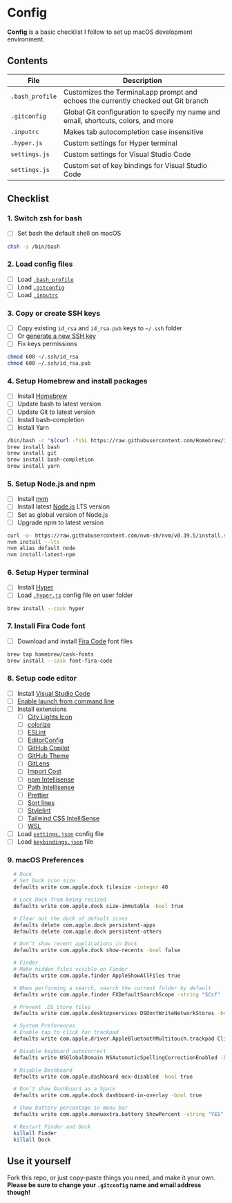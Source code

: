 # Config
**Config** is a basic checklist I follow to set up macOS development environment.

## Contents
| File | Description |
| --- | --- |
| `.bash_profile` | Customizes the Terminal.app prompt and echoes the currently checked out Git branch |
| `.gitconfig` | Global Git configuration to specify my name and email, shortcuts, colors, and more |
| `.inputrc` | Makes tab autocompletion case insensitive |
| `.hyper.js` | Custom settings for Hyper terminal |
| `settings.js` | Custom settings for Visual Studio Code |
| `settings.js` | Custom set of key bindings for Visual Studio Code |

## Checklist

### 1. Switch zsh for bash
- [ ] Set bash the default shell on macOS

```bash
chsh -s /bin/bash
```

### 2. Load config files
- [ ] Load [`.bash_profile`](/.bash_profile)
- [ ] Load [`.gitconfig`](/.gitconfig)
- [ ] Load [`.inputrc`](/.inputrc)

### 3. Copy or create SSH keys
- [ ] Copy existing `id_rsa` and `id_rsa.pub` keys to `~/.ssh` folder
- [ ] Or [generate a new SSH key](https://help.github.com/articles/generating-ssh-keys)
- [ ] Fix keys permissions

```bash
chmod 600 ~/.ssh/id_rsa
chmod 600 ~/.ssh/id_rsa.pub
```

### 4. Setup Homebrew and install packages
- [ ] Install [Homebrew](http://brew.sh)
- [ ] Update bash to latest version
- [ ] Update Git to latest version
- [ ] Install bash-completion
- [ ] Install Yarn

```bash
/bin/bash -c "$(curl -fsSL https://raw.githubusercontent.com/Homebrew/install/HEAD/install.sh)"
brew install bash
brew install git
brew install bash-completion
brew install yarn
```

### 5. Setup Node.js and npm
- [ ] Install [nvm](https://github.com/creationix/nvm)
- [ ] Install latest [Node.js](https://nodejs.org/en) LTS version
- [ ] Set as global version of Node.js
- [ ] Upgrade npm to latest version

```bash
curl -o- https://raw.githubusercontent.com/nvm-sh/nvm/v0.39.5/install.sh | bash
nvm install --lts
nvm alias default node
nvm install-latest-npm
```

### 6. Setup Hyper terminal
- [ ] Install [Hyper](https://hyper.is)
- [ ] Load [`.hyper.js`](/.hyper.js) config file on user folder

```bash
brew install --cask hyper
```

### 7. Install Fira Code font
- [ ] Download and install [Fira Code](https://github.com/tonsky/FiraCode/wiki/Installing) font files

```bash
brew tap homebrew/cask-fonts
brew install --cask font-fira-code
```

### 8. Setup code editor
- [ ] Install [Visual Studio Code](https://code.visualstudio.com)
- [ ] [Enable launch from command line](https://code.visualstudio.com/docs/setup/mac#_launching-from-the-command-line)
- [ ] Install extensions
  - [ ] [City Lights Icon](https://marketplace.visualstudio.com/items?itemName=Yummygum.city-lights-icon-vsc)
  - [ ] [colorize](https://marketplace.visualstudio.com/items?itemName=kamikillerto.vscode-colorize)
  - [ ] [ESLint](https://marketplace.visualstudio.com/items?itemName=dbaeumer.vscode-eslint)
  - [ ] [EditorConfig](https://marketplace.visualstudio.com/items?itemName=EditorConfig.EditorConfig)
  - [ ] [GitHub Copilot](https://marketplace.visualstudio.com/items?itemName=GitHub.copilot)
  - [ ] [GitHub Theme](https://marketplace.visualstudio.com/items?itemName=GitHub.github-vscode-theme)
  - [ ] [GitLens](https://marketplace.visualstudio.com/items?itemName=eamodio.gitlens)
  - [ ] [Import Cost](https://marketplace.visualstudio.com/items?itemName=wix.vscode-import-cost)
  - [ ] [npm Intellisense](https://marketplace.visualstudio.com/items?itemName=christian-kohler.npm-intellisense)
  - [ ] [Path Intellisense](https://marketplace.visualstudio.com/items?itemName=christian-kohler.path-intellisense)
  - [ ] [Prettier](https://marketplace.visualstudio.com/items?itemName=esbenp.prettier-vscode)
  - [ ] [Sort lines](https://marketplace.visualstudio.com/items?itemName=Tyriar.sort-lines)
  - [ ] [Stylelint](https://marketplace.visualstudio.com/items?itemName=stylelint.vscode-stylelint)
  - [ ] [Tailwind CSS IntelliSense](https://marketplace.visualstudio.com/items?itemName=bradlc.vscode-tailwindcss)
  - [ ] [WSL](https://marketplace.visualstudio.com/items?itemName=ms-vscode-remote.remote-wsl)
- [ ] Load [`settings.json`](/settings.json) config file
- [ ] Load [`keybindings.json`](/keybindings.json) file

### 9. macOS Preferences

```bash
  # Dock
  # Set Dock icon size
  defaults write com.apple.dock tilesize -integer 40

  # Lock Dock from being resized
  defaults write com.apple.dock size-immutable -bool true

  # Clear out the dock of default icons
  defaults delete com.apple.dock persistent-apps
  defaults delete com.apple.dock persistent-others

  # Don’t show recent applications in Dock
  defaults write com.apple.dock show-recents -bool false

  # Finder
  # Make hidden files visible on Finder
  defaults write com.apple.finder AppleShowAllFiles true

  # When performing a search, search the current folder by default
  defaults write com.apple.finder FXDefaultSearchScope -string "SCcf"

  # Prevent .DS_Store files
  defaults write com.apple.desktopservices DSDontWriteNetworkStores -bool true

  # System Preferences
  # Enable tap to click for trackpad
  defaults write com.apple.driver.AppleBluetoothMultitouch.trackpad Clicking -bool true

  # Disable keyboard autocorrect
  defaults write NSGlobalDomain NSAutomaticSpellingCorrectionEnabled -bool false

  # Disable Dashboard
  defaults write com.apple.dashboard mcx-disabled -bool true

  # Don’t show Dashboard as a Space
  defaults write com.apple.dock dashboard-in-overlay -bool true

  # Show battery percentage in menu bar
  defaults write com.apple.menuextra.battery ShowPercent -string "YES"

  # Restart Finder and Dock
  killall Finder
  killall Dock
```

## Use it yourself
Fork this repo, or just copy-paste things you need, and make it your own. **Please be sure to change your `.gitconfig` name and email address though!**
